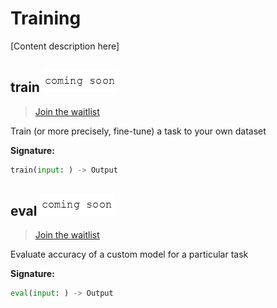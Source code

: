 # Training

\[Content description here\]

## train ![coming-soon](../.gitbook/assets/coming-soon-text%20%281%29.png)

> [Join the waitlist](http://fill-this-form)

Train \(or more precisely, fine-tune\) a task to your own dataset

**Signature:**

```python
train(input: ) -> Output
```

## eval ![coming-soon](../.gitbook/assets/coming-soon-text%20%281%29.png)

> [Join the waitlist](http://fill-this-form)

Evaluate accuracy of a custom model for a particular task

**Signature:**

```python
eval(input: ) -> Output
```

